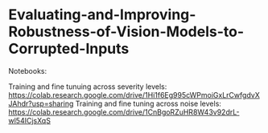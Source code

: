 # Evaluating-and-Improving-Robustness-of-Vision-Models-to-Corrupted-Inputs

Notebooks:

Training and fine tunuing across severity levels: https://colab.research.google.com/drive/1Hi1f6Eg995cWPmoiGxLrCwfgdvXJAhdr?usp=sharing
Training and fine tuning across noise levels: https://colab.research.google.com/drive/1CnBgoRZuHR8W43v92drL-wl54ICjsXqS

